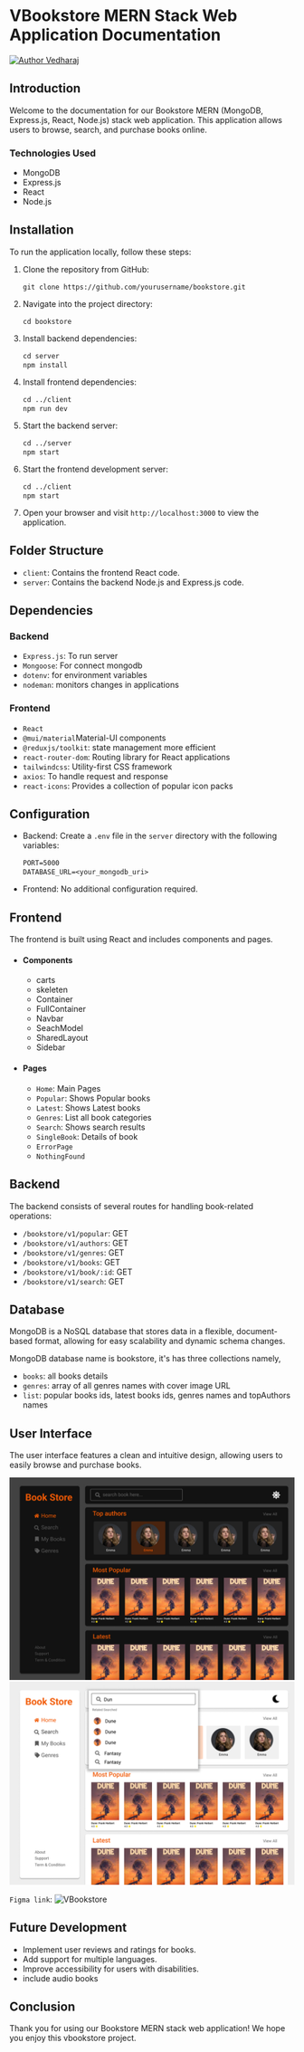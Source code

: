 # VBookstore MERN Stack Web Application Documentation

[![Author Vedharaj](https://img.shields.io/badge/Author-Vedharaj-d62828)](https://www.linkedin.com/in/ebaneshar-vedharaj-422566214)

## Introduction
Welcome to the documentation for our Bookstore MERN (MongoDB, Express.js, React, Node.js) stack web application. This application allows users to browse, search, and purchase books online.

### Technologies Used
- MongoDB
- Express.js
- React
- Node.js

## Installation
To run the application locally, follow these steps:

1. Clone the repository from GitHub:

   ```
   git clone https://github.com/yourusername/bookstore.git
   ```

2. Navigate into the project directory:

   ```
   cd bookstore
   ```

3. Install backend dependencies:

   ```
   cd server
   npm install
   ```

4. Install frontend dependencies:

   ```
   cd ../client
   npm run dev
   ```

5. Start the backend server:

   ```
   cd ../server
   npm start
   ```

6. Start the frontend development server:

   ```
   cd ../client
   npm start
   ```

7. Open your browser and visit `http://localhost:3000` to view the application.

## Folder Structure
- `client`: Contains the frontend React code.
- `server`: Contains the backend Node.js and Express.js code.

## Dependencies
### Backend
- `Express.js`: To run server
- `Mongoose`: For connect mongodb
- `dotenv`: for environment variables
- `nodeman`: monitors changes in applications

### Frontend
- `React`
- `@mui/material`Material-UI components
- `@reduxjs/toolkit`: state management more efficient 
- `react-router-dom`: Routing library for React applications
- `tailwindcss`: Utility-first CSS framework
- `axios`: To handle request and response
- `react-icons`: Provides a collection of popular icon packs

## Configuration
- Backend: Create a `.env` file in the `server` directory with the following variables:
  ```
  PORT=5000
  DATABASE_URL=<your_mongodb_uri>
  ```

- Frontend: No additional configuration required.

## Frontend
The frontend is built using React and includes components and pages.
- #### Components
    - carts
    - skeleten
    - Container
    - FullContainer
    - Navbar
    - SeachModel
    - SharedLayout
    - Sidebar
- #### Pages
    - `Home`: Main Pages
    - `Popular`: Shows Popular books
    - `Latest`: Shows Latest books
    - `Genres`: List all book categories
    - `Search`: Shows search results
    - `SingleBook`: Details of book
    - `ErrorPage`
    - `NothingFound`

## Backend
The backend consists of several routes for handling book-related operations:
- `/bookstore/v1/popular`: GET
- `/bookstore/v1/authors`: GET
- `/bookstore/v1/genres`: GET
- `/bookstore/v1/books`: GET
- `/bookstore/v1/book/:id`: GET
- `/bookstore/v1/search`: GET

## Database
MongoDB is a NoSQL database that stores data in a flexible, document-based format, allowing for easy scalability and dynamic schema changes.

MongoDB database name is bookstore, it's has three collections namely,
- `books`: all books details
- `genres`: array of all genres names with cover image URL
- `list`: popular books ids, latest books ids, genres names and topAuthors names

## User Interface
The user interface features a clean and intuitive design, allowing users to easily browse and purchase books.

![VBookstore UI DARK](UI-images/dark-home.jpg)
![VBookstore UI search](UI-images/home-search-bar.jpg)

`Figma link`: ![VBookstore]([UI-images/dark-home.jpg](https://www.figma.com/file/I1LwmrfuShUr1Ws2kLHG80/Bookstore?type=design&node-id=6%3A416&mode=dev&t=GNoSG0YRx1zKFmHo-1))

## Future Development
- Implement user reviews and ratings for books.
- Add support for multiple languages.
- Improve accessibility for users with disabilities.
- include audio books

## Conclusion
Thank you for using our Bookstore MERN stack web application! We hope you enjoy this vbookstore project.
